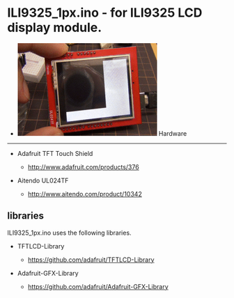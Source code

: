 ILI9325_1px.ino - for ILI9325 LCD display module.
====
* ![img](https://github.com/yoggy/1px/raw/master/arduino/ILI9325_1px/img/ul02tf.gif)
Hardware
----
* Adafruit TFT Touch Shield
  * http://www.adafruit.com/products/376

* Aitendo UL024TF
  * http://www.aitendo.com/product/10342

libraries
----
ILI9325_1px.ino uses the following libraries.

* TFTLCD-Library
  * https://github.com/adafruit/TFTLCD-Library

* Adafruit-GFX-Library
  * https://github.com/adafruit/Adafruit-GFX-Library